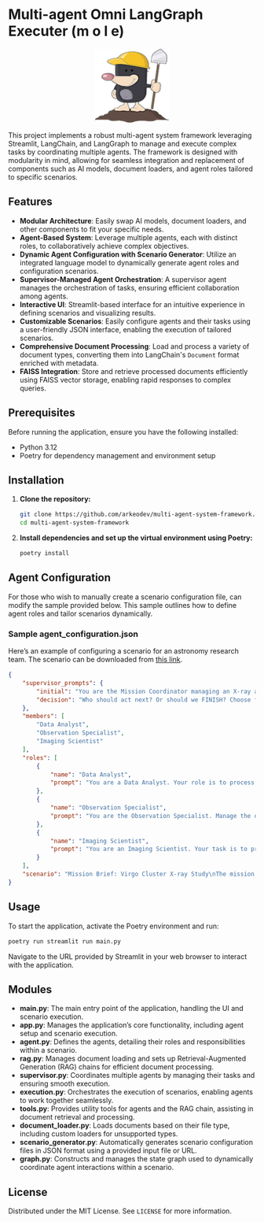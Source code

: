 # Multi-agent Omni LangGraph Executer (m o l e)

<div style="text-align: center;">
  <img src="images/mole.png" alt="MOLE" width="150" height="150">
</div>

This project implements a robust multi-agent system framework leveraging Streamlit, LangChain, and LangGraph to manage and execute complex tasks by coordinating multiple agents. The framework is designed with modularity in mind, allowing for seamless integration and replacement of components such as AI models, document loaders, and agent roles tailored to specific scenarios.

## Features

- **Modular Architecture**: Easily swap AI models, document loaders, and other components to fit your specific needs.
- **Agent-Based System**: Leverage multiple agents, each with distinct roles, to collaboratively achieve complex objectives.
- **Dynamic Agent Configuration with Scenario Generator**: Utilize an integrated language model to dynamically generate agent roles and configuration scenarios.
- **Supervisor-Managed Agent Orchestration**: A supervisor agent manages the orchestration of tasks, ensuring efficient collaboration among agents.
- **Interactive UI**: Streamlit-based interface for an intuitive experience in defining scenarios and visualizing results.
- **Customizable Scenarios**: Easily configure agents and their tasks using a user-friendly JSON interface, enabling the execution of tailored scenarios.
- **Comprehensive Document Processing**: Load and process a variety of document types, converting them into LangChain's `Document` format enriched with metadata.
- **FAISS Integration**: Store and retrieve processed documents efficiently using FAISS vector storage, enabling rapid responses to complex queries.

## Prerequisites

Before running the application, ensure you have the following installed:

- Python 3.12
- Poetry for dependency management and environment setup

## Installation

1. **Clone the repository:**
   ```bash
   git clone https://github.com/arkeodev/multi-agent-system-framework.git
   cd multi-agent-system-framework
   ```

2. **Install dependencies and set up the virtual environment using Poetry:**
   ```bash
   poetry install
   ```

## Agent Configuration

For those who wish to manually create a scenario configuration file, can modify the sample provided below. This sample outlines how to define agent roles and tailor scenarios dynamically.

### Sample agent_configuration.json

Here’s an example of configuring a scenario for an astronomy research team. The scenario can be downloaded from [this link](https://arxiv.org/pdf/2408.00026).

```json
{
    "supervisor_prompts": {
        "initial": "You are the Mission Coordinator managing an X-ray astronomy crew. Your task is to oversee the study of the Virgo Cluster using the LEIA X-ray imager. Direct who acts next or FINISH when done.",
        "decision": "Who should act next? Or should we FINISH? Choose from: {options}"
    },
    "members": [
        "Data Analyst",
        "Observation Specialist",
        "Imaging Scientist"
    ],
    "roles": [
        {
            "name": "Data Analyst",
            "prompt": "You are a Data Analyst. Your role is to process and analyze the telemetry and spectral data received from the LEIA observations. Interpret findings in relation to the known characteristics of the Virgo Cluster."
        },
        {
            "name": "Observation Specialist",
            "prompt": "You are the Observation Specialist. Manage the observation schedules and ensure the telescope's alignment and calibration are optimized for capturing high-quality X-ray images of the Virgo Cluster."
        },
        {
            "name": "Imaging Scientist",
            "prompt": "You are an Imaging Scientist. Your task is to process the images captured by LEIA, correct for any distortions or anomalies, and prepare the data for detailed analysis by the Data Analyst."
        }
    ],
    "scenario": "Mission Brief: Virgo Cluster X-ray Study\nThe mission involves using the LEIA X-ray imager to conduct detailed observations of the Virgo Cluster. Your team consists of a Data Analyst, Observation Specialist, and Imaging Scientist.\nObjectives:\n1. Align and calibrate the LEIA telescope to begin observations of the Virgo Cluster.\n2. Capture and process X-ray images, identifying key features and anomalies.\n3. Analyze the spectral and imaging data to provide insights into the cluster's composition and dynamics.\nExecute the mission, with each crew member performing their specific roles."
}
```

## Usage

To start the application, activate the Poetry environment and run:

```bash
poetry run streamlit run main.py
```

Navigate to the URL provided by Streamlit in your web browser to interact with the application.

## Modules

- **main.py**: The main entry point of the application, handling the UI and scenario execution.
- **app.py**: Manages the application’s core functionality, including agent setup and scenario execution.
- **agent.py**: Defines the agents, detailing their roles and responsibilities within a scenario.
- **rag.py**: Manages document loading and sets up Retrieval-Augmented Generation (RAG) chains for efficient document processing.
- **supervisor.py**: Coordinates multiple agents by managing their tasks and ensuring smooth execution.
- **execution.py**: Orchestrates the execution of scenarios, enabling agents to work together seamlessly.
- **tools.py**: Provides utility tools for agents and the RAG chain, assisting in document retrieval and processing.
- **document_loader.py**: Loads documents based on their file type, including custom loaders for unsupported types.
- **scenario_generator.py**: Automatically generates scenario configuration files in JSON format using a provided input file or URL.
- **graph.py**: Constructs and manages the state graph used to dynamically coordinate agent interactions within a scenario.

## License

Distributed under the MIT License. See `LICENSE` for more information.